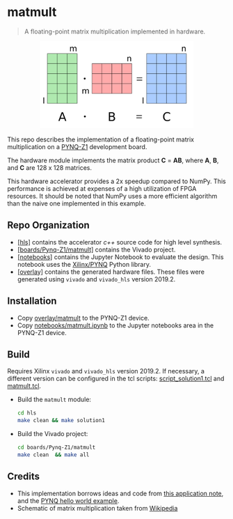 
# matmult 
> A floating-point matrix multiplication implemented in hardware.

<p align="center">
<img src="images/matrix.png" height="200"> 
</p>

This repo describes the implementation of a floating-point matrix multiplication on a [PYNQ-Z1](https://store.digilentinc.com/pynq-z1-python-productivity-for-zynq-7000-arm-fpga-soc/) development board. 

The hardware module implements the matrix product **C** = **AB**, where **A**, **B**, and **C** are 128 x 128 matrices.

This hardware accelerator provides a 2x speedup compared to NumPy. This performance  is achieved at expenses of a high  utilization of FPGA resources.   It should be noted that NumPy uses a more efficient algorithm than the naive one implemented in this example.

## Repo Organization

* [[hls]](./hls) contains the accelerator *c++* source code for high level synthesis.
* [[boards/Pynq-Z1/matmult]](./boards/Pynq-Z1/matmult) contains the Vivado project.
* [[notebooks]](./notebooks) contains the Jupyter Notebook to evaluate the design. This notebook uses the [Xilinx/PYNQ](https://github.com/Xilinx/PYNQ) Python library.
* [[overlay]](./overlay) contains the generated hardware files. These files were generated using `vivado` and `vivado_hls` version 2019.2.

## Installation

* Copy [overlay/matmult](./overlay/matmult)  to the PYNQ-Z1 device.
* Copy [notebooks/matmult.ipynb](./notebooks/matmult.ipynb) to the Jupyter notebooks area in the PYNQ-Z1 device. 

## Build
Requires Xilinx `vivado` and `vivado_hls` version 2019.2. If necessary, a different version can be configured in the tcl scripts: [script_solution1.tcl](./hls/script_solution1.tcl) and [matmult.tcl](./boards/Pynq-Z1/matmult/matmult.tcl).

* Build the `matmult` module:
    ```bash
    cd hls
    make clean && make solution1
    ```
* Build the Vivado project:
    ```bash
    cd boards/Pynq-Z1/matmult
    make clean  && make all
    ```
## Credits

* This implementation borrows ideas and code from [this application note](https://www.xilinx.com/support/documentation/application_notes/xapp1170-zynq-hls.pdf), and the [PYNQ hello world example](https://github.com/Xilinx/PYNQ-HelloWorld).
* Schematic of matrix multiplication taken from [Wikipedia](https://en.wikipedia.org/wiki/Matrix_multiplication#/media/File:Matrix_multiplication_qtl1.svg)

